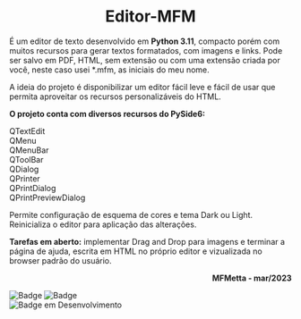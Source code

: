 <h1 align="center"> Editor-MFM </h1>

 É um editor de texto desenvolvido em <b>Python 3.11</b>, compacto porém com muitos recursos para gerar textos formatados, com imagens e links. Pode ser salvo em PDF, HTML, sem extensão ou com uma extensão criada por você, neste caso usei *.mfm, as iniciais do meu nome.
 
 A ideia do projeto é disponibilizar um editor fácil leve e fácil de usar que permita aproveitar os recursos personalizáveis do HTML.

 <b>O projeto conta com diversos recursos do PySide6:</b><br/>

 QTextEdit<br/>
 QMenu<br/>
 QMenuBar<br/>
 QToolBar<br/>
 QDialog<br/>
 QPrinter<br/>
 QPrintDialog<br/>
 QPrintPreviewDialog<br/>

 Permite configuração de esquema de cores e tema Dark ou Light.<br/>
 Reinicializa o editor para aplicação das alterações.

 <b>Tarefas em aberto:</b> implementar Drag and Drop para imagens e terminar a página de ajuda, escrita em HTML no próprio editor e vizualizada no browser padrão do usuário.

<p align="right"><b>MFMetta - mar/2023</b></p>

![Badge](https://img.shields.io/badge/Python-3.11-blue)
![Badge](https://img.shields.io/badge/PySide6-6.4.2-orange)
<br/>
![Badge em Desenvolvimento](http://img.shields.io/static/v1?label=STATUS&message=EM%20DESENVOLVIMENTO&color=GREEN&style=for-the-badge)
